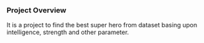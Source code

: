 ### Project Overview

 It is a project to find the best super hero from dataset basing upon intelligence, strength and other parameter.


